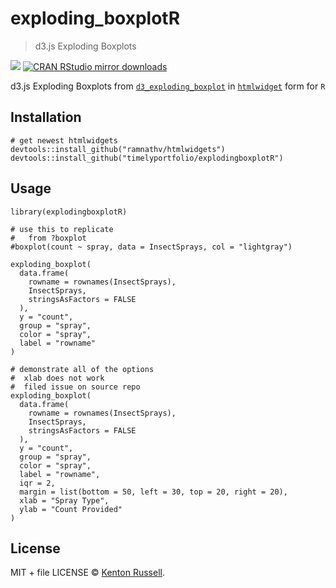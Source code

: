 exploding\_boxplotR
===================

> d3.js Exploding Boxplots

[![](http://www.r-pkg.org/badges/version/exploding_boxplotR)](http://www.r-pkg.org/pkg/exploding_boxplotR)
[![CRAN RStudio mirror
downloads](http://cranlogs.r-pkg.org/badges/exploding_boxplotR)](http://www.r-pkg.org/pkg/exploding_boxplotR)

d3.js Exploding Boxplots from
[`d3_exploding_boxplot`](https://github.com/mcaule/d3_exploding_boxplot)
in [`htmlwidget`](http://htmlwidgets.org) form for `R`

Installation
------------

    # get newest htmlwidgets
    devtools::install_github("ramnathv/htmlwidgets")
    devtools::install_github("timelyportfolio/explodingboxplotR")

Usage
-----

    library(explodingboxplotR)

    # use this to replicate
    #   from ?boxplot
    #boxplot(count ~ spray, data = InsectSprays, col = "lightgray")

    exploding_boxplot(
      data.frame(
        rowname = rownames(InsectSprays),
        InsectSprays,
        stringsAsFactors = FALSE
      ),
      y = "count",
      group = "spray",
      color = "spray",
      label = "rowname"
    )

    # demonstrate all of the options
    #  xlab does not work
    #  filed issue on source repo
    exploding_boxplot(
      data.frame(
        rowname = rownames(InsectSprays),
        InsectSprays,
        stringsAsFactors = FALSE
      ),
      y = "count",
      group = "spray",
      color = "spray",
      label = "rowname",
      iqr = 2,
      margin = list(bottom = 50, left = 30, top = 20, right = 20),
      xlab = "Spray Type",
      ylab = "Count Provided"
    )

License
-------

MIT + file LICENSE © [Kenton Russell](https://github.com/).
